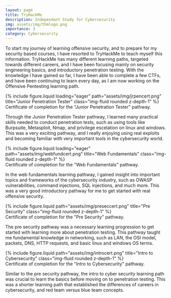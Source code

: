 ```yaml
---
layout: page
title: TryHackMe
description: Independant Study for Cybersecurity
img: assets/img/thmlogo.png
importance: 3
category: Cybersecurity
---
```


To start my journey of learning offensive security, and to prepare for my security based courses, I have resorted to TryHackMe to teach myself this information. TryHackMe has many different learning paths, targeted towards different careers, and I have been focusing mainly on security engineering basics, and introductory penetration testing. With the knowledge I have gained so far, I have been able to complete a few CTFs, and have been continuing to learn every day, as I am now working on the Offensive Pentesting learning path.

<div class="row">
    <div class="col-sm mt-3 mt-md-0">
        {% include figure.liquid loading="eager" path="assets/img/jrpencert.png" title="Junior Penetration Tester" class="img-fluid rounded z-depth-1" %}
    </div>
</div>
<div class="caption">
    Certificate of completion for the "Junior Penetration Tester" pathway.
</div>

Through the Junior Penetration Tester pathway, I learned many practical skills needed to conduct penetration tests, such as using tools like Burpsuite, Metasploit, Nmap, and privilege escelation on linux and windows. This was a very exciting pathway, and I really enjoying using real exploits and becoming familiar with very important tools in the cybersecurity world.

<div class="row">
    <div class="col-sm mt-3 mt-md-0">
        {% include figure.liquid loading="eager" path="assets/img/webfundcert.png" title="Web Fundamentals" class="img-fluid rounded z-depth-1" %}
    </div>
</div>
<div class="caption">
    Certificate of completion for the "Web Fundamentals" pathway.
</div>

In the web fundamentals learning pathway, I gained insight into important topics and frameworks of the cybersecurity industry, such as OWASP vulnerabilities, command injections, SQL injections, and much more. This was a very good introductory pathway for me to get started with real offensive security.

<div class="row justify-content-sm-center">
    <div class="col-sm-12 mt-3 mt-md-0">
        {% include figure.liquid path="assets/img/preseccert.png" title="Pre Security" class="img-fluid rounded z-depth-1" %}
    </div>
</div>
<div class="caption">
    Certificate of completion for the "Pre Security" pathway.
</div>

The pre security pathway was a necessary learning progression to get started with learning more about penetration testing. This pathway taught me fundamental knowledge in networking, such as LAN, the OSI model, packets, DNS, HTTP requests, and basic linux and windows OS terms.

<div class="row justify-content-sm-center">
    <div class="col-sm-12 mt-3 mt-md-0">
        {% include figure.liquid path="assets/img/introcert.png" title="Intro to Cybersecurity" class="img-fluid rounded z-depth-1" %}
    </div>
</div>
<div class="caption">
    Certificate of completion for the "Intro to Cybersecurity" pathway.
</div>

Similar to the pre security pathway, the intro to cyber security learning path was crucial to learn the basics before moving on to penetration testing. This was a shorter learning path that established the differences of careers in cybersecurity, and red team versus blue team concepts.
